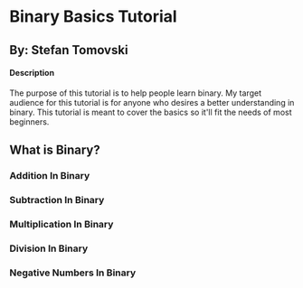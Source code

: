 # Binary Basics Tutorial
## By: Stefan Tomovski


#### Description
The purpose of this tutorial is to help people learn binary. My target audience for this tutorial is for anyone who desires a better understanding in binary. This tutorial is meant to cover the basics so it'll fit the needs of most beginners.


## What is Binary?

### Addition In Binary

### Subtraction In Binary

### Multiplication In Binary

### Division In Binary

### Negative Numbers In Binary
